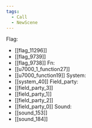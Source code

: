 ```yaml
---
tags:
  - Call
  - NewScene
---
```

Flag:
- [[flag_11296]]
- [[flag_9739]]
- [[flag_9738]]
Fn:
- [[u7000_1_function27]]
- [[u7000_function19]]
System:
- [[system_40]]
Field_party:
- [[field_party_3]]
- [[field_party_1]]
- [[field_party_2]]
- [[field_party_0]]
Sound:
- [[sound_153]]
- [[sound_184]]
